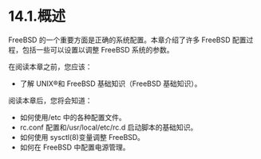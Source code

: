 # 14.1.概述

FreeBSD 的一个重要方面是正确的系统配置。本章介绍了许多 FreeBSD 配置过程，包括一些可以设置以调整 FreeBSD 系统的参数。

在阅读本章之前，您应该：

* 了解 UNIX®和 FreeBSD 基础知识（FreeBSD 基础知识）。

阅读本章后，您将会知道：

* 如何使用/etc 中的各种配置文件。
* rc.conf 配置和/usr/local/etc/rc.d 启动脚本的基础知识。
* 如何使用 sysctl(8)变量调整 FreeBSD。
* 如何在 FreeBSD 中配置电源管理。
